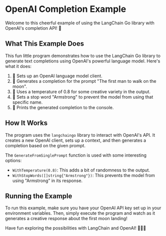 # OpenAI Completion Example

Welcome to this cheerful example of using the LangChain Go library with OpenAI's completion API! 🎉

## What This Example Does

This fun little program demonstrates how to use the LangChain Go library to generate text completions using OpenAI's powerful language model. Here's what it does:

1. 🚀 Sets up an OpenAI language model client.
2. 🧠 Generates a completion for the prompt "The first man to walk on the moon".
3. 🎨 Uses a temperature of 0.8 for some creative variety in the output.
4. 🛑 Sets a stop word "Armstrong" to prevent the model from using that specific name.
5. 📝 Prints the generated completion to the console.

## How It Works

The program uses the `langchaingo` library to interact with OpenAI's API. It creates a new OpenAI client, sets up a context, and then generates a completion based on the given prompt.

The `GenerateFromSinglePrompt` function is used with some interesting options:
- `WithTemperature(0.8)`: This adds a bit of randomness to the output.
- `WithStopWords([]string{"Armstrong"})`: This prevents the model from using "Armstrong" in its response.

## Running the Example

To run this example, make sure you have your OpenAI API key set up in your environment variables. Then, simply execute the program and watch as it generates a creative response about the first moon landing!

Have fun exploring the possibilities with LangChain and OpenAI! 🌙👨‍🚀
